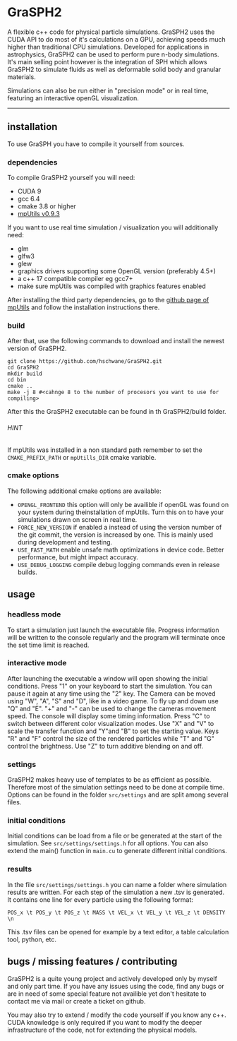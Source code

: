 # GraSPH2

A flexible c++ code for physical particle simulations.
GraSPH2 uses the CUDA API to do most of it's calculations on a GPU,
achieving speeds much higher than traditional CPU simulations.
Developed for applications in astrophysics, GraSPH2 can be used to
perform pure n-body simulations. It's main selling point however is the
integration of SPH which allows GraSPH2 to simulate fluids as well as
deformable solid body and granular materials.

Simulations can also be run either in  "precision mode" or in real time,
featuring an interactive openGL visualization.

---

## installation

To use GraSPH you have to compile it yourself from sources.

### dependencies

To compile GraSPH2 yourself you will need:

- CUDA 9
- gcc 6.4
- cmake 3.8 or higher
- [mpUtils v0.9.3](http://www.github.com/hschwane/mpUtils)

If you want to use real time simulation / visualization you will additionally need:

- glm
- glfw3
- glew
- graphics drivers supporting some OpenGL version (preferably 4.5+)
- a c++ 17 compatible compiler eg gcc7+
- make sure mpUtils was compiled with graphics features enabled

After installing the third party dependencies, go to the
[github page of mpUtils](http://www.github.com/hschwane/mpUtils) and follow
the installation instructions there.

### build

After that, use the following commands to download and install the newest
version of GraSPH2.

```
git clone https://github.com/hschwane/GraSPH2.git
cd GraSPH2
mkdir build
cd bin
cmake ..
make -j 8 #<cahnge 8 to the number of procesors you want to use for compiling>
```

After this the GraSPH2 executable can be found in th GraSPH2/build folder.

###### HINT
If mpUtils was installed in a non standard path remember to set the
`CMAKE_PREFIX_PATH` or `mpUtills_DIR` cmake variable.

### cmake options

The following additional cmake options are available:

- `OPENGL_FRONTEND` this option will only be availible if openGL was found on your system during theinstallation
                        of mpUtils. Turn this on to have your simulations drawn on screen in real time.
- `FORCE_NEW_VERSION` if enabled a instead of using the version number of the git commit, the version is increased by one.
                        This is mainly used during development and testing.
- `USE_FAST_MATH` enable unsafe math optimizations in device code. Better performance, but might impact accuracy.
- `USE_DEBUG_LOGGING` compile debug logging commands even in release builds.


## usage

### headless mode

To start a simulation just launch the executable file. Progress information will be written
to the console regularly and the program will terminate once the set time limit is reached.

### interactive mode

After launching the executable a window will open showing
the initial conditions. Press "1" on your
keyboard to start the simulation. You can pause it again at any time using the "2"
key. The Camera can be moved using "W", "A", "S" and "D", like in a video  game.
To fly up and down use "Q" and "E". "+" and "-" can be used to change the cameras movement speed.
The console will display some timing information.
Press "C" to switch between different color visualization modes.
Use "X" and "V" to scale the transfer function and "Y"and "B" to set the starting value.
Keys "R" and "F" control the size of the rendered particles while "T" and "G" control the brightness.
Use "Z" to turn additive blending on and off.

### settings

GraSPH2 makes heavy use of templates to be as efficient as possible.
Therefore most of the simulation settings need to be done at compile time.
Options can be found in the folder `src/settings` and are split among several files.

### initial conditions

Initial conditions can be load from a file or be generated at the start of the simulation.
See `src/settings/settings.h` for all options. You can also extend the main() function  in
`main.cu` to generate different initial conditions.

### results

In the file `src/settings/settings.h` you can name a folder where simulation results are written.
For each step of the simulation a new .tsv is generated. It contains
one line for every particle using the following format:
```
POS_x \t POS_y \t POS_z \t MASS \t VEL_x \t VEL_y \t VEL_z \t DENSITY \n
```
This .tsv files can be opened for example by a text editor, a table calculation tool, python, etc.


## bugs / missing features / contributing

GraSPH2 is a quite young project and actively developed only by myself and only part time.
If you have any issues using the code, find any bugs or are in need of some
special feature not availible yet don't hesitate to contact me via mail
or create a ticket on github.

You may also try to extend / modify the code yourself if you know any c++.
CUDA knowledge is only required if you want to modify the deeper infrastructure
of the code, not for extending the physical models.


